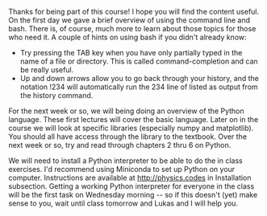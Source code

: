 Thanks for being part of this course! I hope you will find the content useful.  On the first day we gave a brief overview of using the command line and bash.  There is, of course, much more to learn about those topics for those who need it.  A couple of hints on using bash if you didn't already know:
- Try pressing the TAB key when you have only partially typed in the name of a file or directory. This is called command-completion and can be really useful.
- Up and down arrows allow you to go back through your history, and the notation !234 will automatically run the 234 line of listed as output from the history command.

For the next week or so, we will being doing an overview of the Python language.  These first lectures will cover the basic language. Later on in the course we will look at specific libraries (especially numpy and matplotlib).  You should all have access through the library to the textbook. Over the next week or so, try and read through chapters 2 thru 6 on Python.  

We will need to install a Python interpreter to be able to do the in class exercises.  I'd recommend using Miniconda to set up Python on your computer.  Instructions are available at http://physics.codes in Installation subsection.  Getting a working Python interpreter for everyone in the class will be the first task on Wednesday morning -- so if this doesn't (yet) make sense to you, wait until class tomorrow and Lukas and I will help you.

